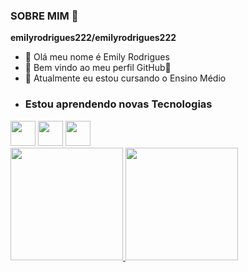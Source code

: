 ### SOBRE MIM 👋
**emilyrodrigues222/emilyrodrigues222**

- 🔭 Olá meu nome é Emily Rodrigues
- 🌱 Bem vindo ao meu perfil GitHub👋
- 👯 Atualmente eu estou cursando o Ensino Médio
- ### Estou aprendendo novas Tecnologias

<img src="https://cdn.jsdelivr.net/gh/devicons/devicon/icons/git/git-original.svg" width="40" height="40"/>
<img src="https://cdn.jsdelivr.net/gh/devicons/devicon/icons/java/java-original.svg" width="40" height="40"/> <img src="https://cdn.jsdelivr.net/gh/devicons/devicon/icons/linux/linux-original.svg" width="40" height="40"/>
<div>
<a href="https://github.com/emilyrodrigues222">
<div>
<a href="https://github.com/emilyrodrigues222">
<img height="180em" src="https://github-readme-stats.vercel.app/api/top-langs/?username=emilyrodrigues222&layout=compact&langs_count=7&theme=dracula"/>
<img height="180em" src="https://github-readme-stats.vercel.app/api?username=emilyrodrigues222&show_icons=true&theme=dracula&include_all_commits=true&count_private=true"/>
</div>
